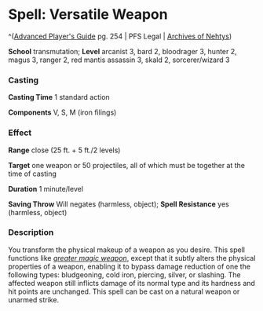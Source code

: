 # Spell: Versatile Weapon

^([Advanced Player's Guide][ss-versatile-weapon] pg. 254 | PFS Legal | [Archives of Nehtys][sn-versatile-weapon])

**School** transmutation; **Level** arcanist 3, bard 2, bloodrager 3, hunter 2, magus 3, ranger 2, red mantis assassin 3, skald 2, sorcerer/wizard 3

### Casting

**Casting Time** 1 standard action

**Components** V, S, M (iron filings)

### Effect

**Range** close (25 ft. + 5 ft./2 levels)

**Target** one weapon or 50 projectiles, all of which must be together at the time of casting

**Duration** 1 minute/level

**Saving Throw** Will negates (harmless, object); **Spell Resistance** yes (harmless, object)

### Description

You transform the physical makeup of a weapon as you desire. This spell functions like _[greater magic weapon]_, except that it subtly alters the physical properties of a weapon, enabling it to bypass damage reduction of one the following types: bludgeoning, cold iron, piercing, silver, or slashing. The affected weapon still inflicts damage of its normal type and its hardness and hit points are unchanged. This spell can be cast on a natural weapon or unarmed strike.

[ss-versatile-weapon]: http://paizo.com/pathfinderRPG/v57
[sn-versatile-weapon]: http://www.archivesofnethys.com/SpellDisplay.aspx?ItemName=Versatile%20Weapon
[greater magic weapon]: http://www.archivesofnethys.com/SpellDisplay.aspx?ItemName=greater%20magic%20weapon